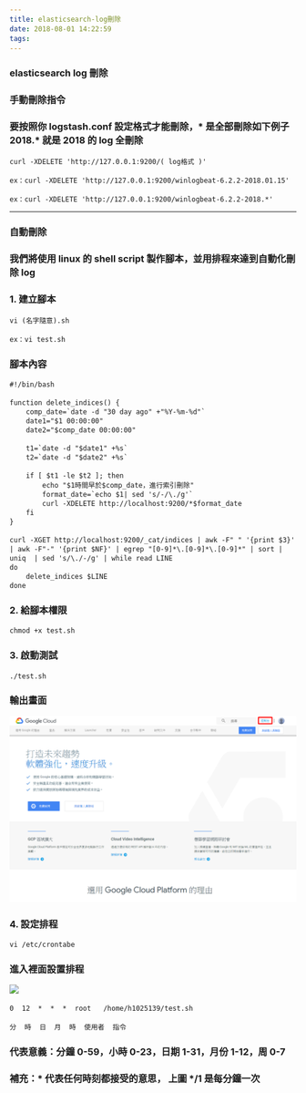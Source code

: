```yaml
---
title: elasticsearch-log刪除
date: 2018-08-01 14:22:59
tags:
---
```


### elasticsearch log 刪除

### 手動刪除指令

### 要按照你 logstash.conf 設定格式才能刪除，\* 是全部刪除如下例子 2018.\* 就是 2018 的 log 全刪除

```
curl -XDELETE 'http://127.0.0.1:9200/( log格式 )'

ex：curl -XDELETE 'http://127.0.0.1:9200/winlogbeat-6.2.2-2018.01.15'

ex：curl -XDELETE 'http://127.0.0.1:9200/winlogbeat-6.2.2-2018.*'
```

***

### 自動刪除

### 我們將使用 linux 的 shell script 製作腳本，並用排程來達到自動化刪除 log

### 1. 建立腳本

```
vi (名字隨意).sh

ex：vi test.sh
```

### 腳本內容

```
#!/bin/bash

function delete_indices() {
    comp_date=`date -d "30 day ago" +"%Y-%m-%d"`
    date1="$1 00:00:00"
    date2="$comp_date 00:00:00"

    t1=`date -d "$date1" +%s`
    t2=`date -d "$date2" +%s`

    if [ $t1 -le $t2 ]; then
        echo "$1時間早於$comp_date，進行索引刪除"
        format_date=`echo $1| sed 's/-/\./g'`
        curl -XDELETE http://localhost:9200/*$format_date
    fi
}

curl -XGET http://localhost:9200/_cat/indices | awk -F" " '{print $3}' | awk -F"-" '{print $NF}' | egrep "[0-9]*\.[0-9]*\.[0-9]*" | sort | uniq  | sed 's/\./-/g' | while read LINE
do
    delete_indices $LINE
done
```

### 2. 給腳本權限

```
chmod +x test.sh
```

### 3. 啟動測試

```
./test.sh
```

### 輸出畫面

![ ](images/1.png)

### 4. 設定排程

```
vi /etc/crontabe
```

### 進入裡面設置排程

![ ](images/2.png)

```
0  12  *  *  *  root   /home/h1025139/test.sh

分  時  日  月  時  使用者  指令
```

### 代表意義：分鐘 0-59，小時 0-23，日期 1-31，月份 1-12，周 0-7

### 補充：\* 代表任何時刻都接受的意思， 上圖 \*/1 是每分鐘一次